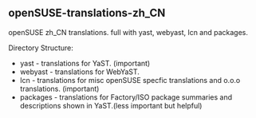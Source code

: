 ## openSUSE-translations-zh_CN


openSUSE zh_CN translations. full with yast, webyast, lcn and packages.

Directory Structure:

* yast - translations for YaST. (important)
* webyast - translations for WebYaST.
* lcn - translations for misc openSUSE specfic translations and o.o.o translations. (important)
* packages - translations for Factory/ISO package summaries and descriptions shown in YaST.(less important but helpful)
